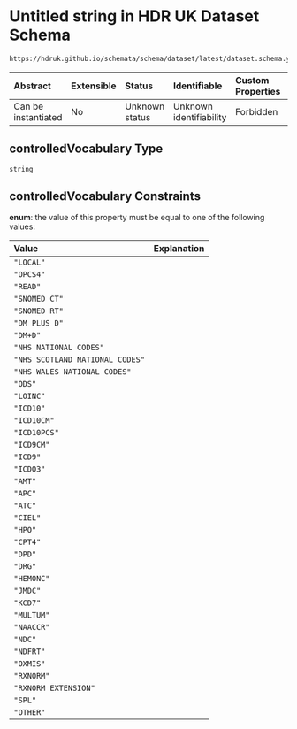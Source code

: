 # Untitled string in HDR UK Dataset Schema

```txt
https://hdruk.github.io/schemata/schema/dataset/latest/dataset.schema.yaml#/definitions/controlledVocabulary
```



| Abstract            | Extensible | Status         | Identifiable            | Custom Properties | Additional Properties | Access Restrictions | Defined In                                                                                        |
| :------------------ | :--------- | :------------- | :---------------------- | :---------------- | :-------------------- | :------------------ | :------------------------------------------------------------------------------------------------ |
| Can be instantiated | No         | Unknown status | Unknown identifiability | Forbidden         | Allowed               | none                | [dataset.schema.json*](../../../schema/dataset/latest/dataset.schema.json "open original schema") |

## controlledVocabulary Type

`string`

## controlledVocabulary Constraints

**enum**: the value of this property must be equal to one of the following values:

| Value                           | Explanation |
| :------------------------------ | :---------- |
| `"LOCAL"`                       |             |
| `"OPCS4"`                       |             |
| `"READ"`                        |             |
| `"SNOMED CT"`                   |             |
| `"SNOMED RT"`                   |             |
| `"DM PLUS D"`                   |             |
| `"DM+D"`                        |             |
| `"NHS NATIONAL CODES"`          |             |
| `"NHS SCOTLAND NATIONAL CODES"` |             |
| `"NHS WALES NATIONAL CODES"`    |             |
| `"ODS"`                         |             |
| `"LOINC"`                       |             |
| `"ICD10"`                       |             |
| `"ICD10CM"`                     |             |
| `"ICD10PCS"`                    |             |
| `"ICD9CM"`                      |             |
| `"ICD9"`                        |             |
| `"ICDO3"`                       |             |
| `"AMT"`                         |             |
| `"APC"`                         |             |
| `"ATC"`                         |             |
| `"CIEL"`                        |             |
| `"HPO"`                         |             |
| `"CPT4"`                        |             |
| `"DPD"`                         |             |
| `"DRG"`                         |             |
| `"HEMONC"`                      |             |
| `"JMDC"`                        |             |
| `"KCD7"`                        |             |
| `"MULTUM"`                      |             |
| `"NAACCR"`                      |             |
| `"NDC"`                         |             |
| `"NDFRT"`                       |             |
| `"OXMIS"`                       |             |
| `"RXNORM"`                      |             |
| `"RXNORM EXTENSION"`            |             |
| `"SPL"`                         |             |
| `"OTHER"`                       |             |
